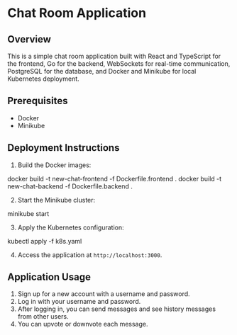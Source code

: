 # Chat Room Application

## Overview

This is a simple chat room application built with React and TypeScript for the frontend, Go for the backend, WebSockets for real-time communication, PostgreSQL for the database, and Docker and Minikube for local Kubernetes deployment.

## Prerequisites

- Docker
- Minikube

## Deployment Instructions

1. Build the Docker images:

docker build -t new-chat-frontend -f Dockerfile.frontend .
docker build -t new-chat-backend -f Dockerfile.backend .

2. Start the Minikube cluster:

minikube start

3. Apply the Kubernetes configuration:

kubectl apply -f k8s.yaml

4. Access the application at `http://localhost:3000`.

## Application Usage

1. Sign up for a new account with a username and password.
2. Log in with your username and password.
3. After logging in, you can send messages and see history messages from other users.
4. You can upvote or downvote each message.